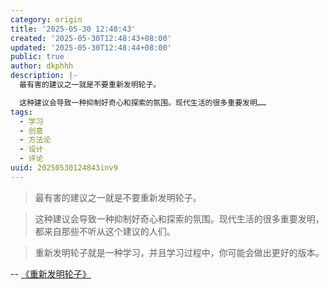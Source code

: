 ```yaml
---
category: origin
title: '2025-05-30 12:48:43'
created: '2025-05-30T12:48:43+08:00'
updated: '2025-05-30T12:48:44+08:00'
public: true
author: dkphhh
description: |-
  最有害的建议之一就是不要重新发明轮子。

  这种建议会导致一种抑制好奇心和探索的氛围。现代生活的很多重要发明……
tags:
  - 学习
  - 创意
  - 方法论
  - 设计
  - 评论
uuid: 20250530124843inv9
---
```


> 最有害的建议之一就是不要重新发明轮子。

> 这种建议会导致一种抑制好奇心和探索的氛围。现代生活的很多重要发明，都来自那些不听从这个建议的人们。

> 重新发明轮子就是一种学习，并且学习过程中，你可能会做出更好的版本。

-- [《重新发明轮子》](https://endler.dev/2025/reinvent-the-wheel/)
